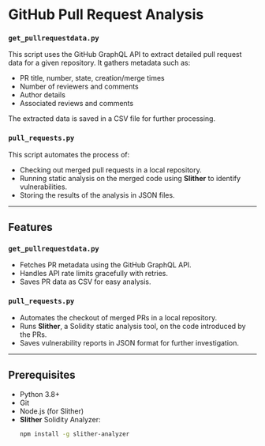 # GitHub Pull Request Analysis

### **`get_pullrequestdata.py`**
This script uses the GitHub GraphQL API to extract detailed pull request data for a given repository. It gathers metadata such as:
- PR title, number, state, creation/merge times
- Number of reviewers and comments
- Author details
- Associated reviews and comments

The extracted data is saved in a CSV file for further processing.

### **`pull_requests.py`**
This script automates the process of:
- Checking out merged pull requests in a local repository.
- Running static analysis on the merged code using **Slither** to identify vulnerabilities.
- Storing the results of the analysis in JSON files.

---

## Features

### `get_pullrequestdata.py`
- Fetches PR metadata using the GitHub GraphQL API.
- Handles API rate limits gracefully with retries.
- Saves PR data as CSV for easy analysis.

### `pull_requests.py`
- Automates the checkout of merged PRs in a local repository.
- Runs **Slither**, a Solidity static analysis tool, on the code introduced by the PRs.
- Saves vulnerability reports in JSON format for further investigation.

---

## Prerequisites

- Python 3.8+
- Git
- Node.js (for Slither)
- **Slither** Solidity Analyzer:
  ```bash
  npm install -g slither-analyzer
